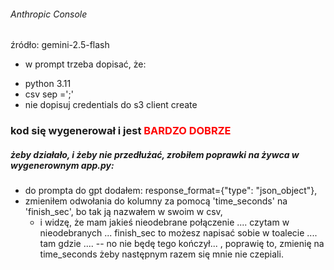 
###### Anthropic Console

źródło: gemini-2.5-flash

* w prompt trzeba dopisać, że:
 - python 3.11
 - csv sep =';'
 - nie dopisuj credentials do s3 client create

### kod się wygenerował i jest **<font color='red'>BARDZO DOBRZE</font>**

##### żeby działało, i żeby nie przedłużać, zrobiłem poprawki na żywca w wygenerownym app.py:
- do prompta do gpt dodałem:
     response_format={"type": "json_object"},
- zmieniłem odwołania do kolumny za pomocą 'time_seconds' na 'finish_sec', bo tak ją nazwałem w swoim w csv,
    * i widzę, że mam jakieś nieodebrane połączenie .... czytam w nieodebranych ... finish_sec to możesz napisać sobie w toalecie .... tam gdzie ....
    -- no nie będę tego kończył... , poprawię to, zmienię na time_seconds żeby następnym razem się mnie nie czepiali.
